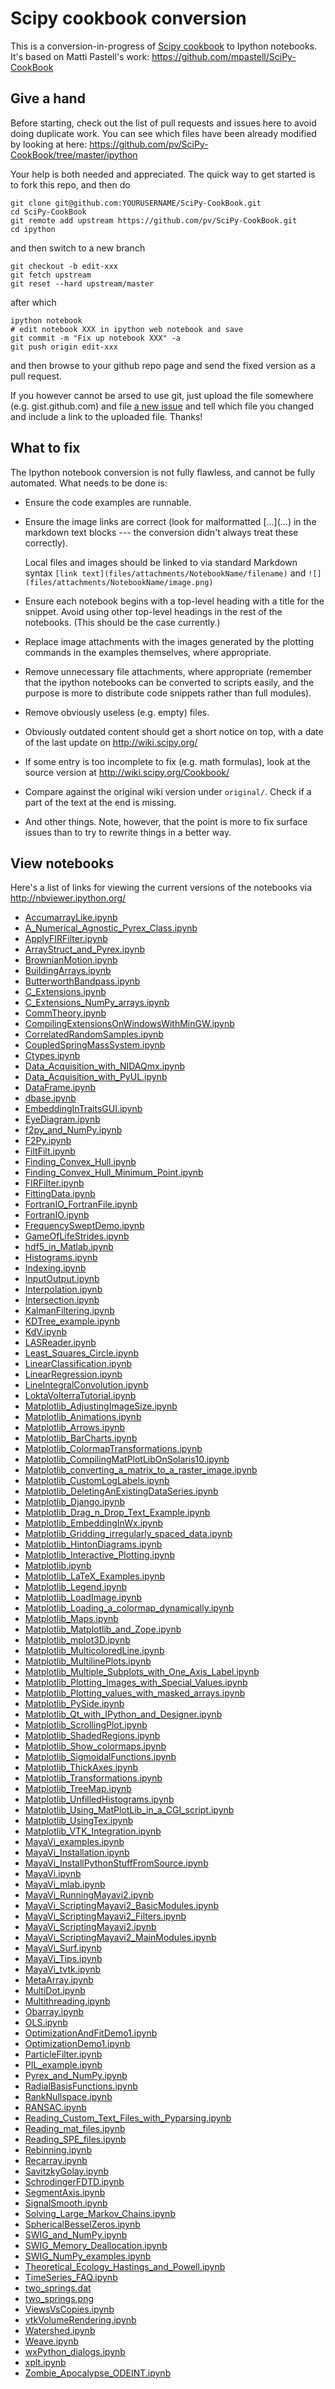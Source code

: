 Scipy cookbook conversion
=========================

This is a conversion-in-progress of [Scipy
cookbook](http://wiki.scipy.org/Cookbook/) to Ipython notebooks. It's based on
Matti Pastell's work: https://github.com/mpastell/SciPy-CookBook

Give a hand
-----------

Before starting, check out the list of pull requests and issues here to avoid
doing duplicate work. You can see which files have been already modified by
looking at here: https://github.com/pv/SciPy-CookBook/tree/master/ipython

Your help is both needed and appreciated. The quick way to get started is to
fork this repo, and then do

    git clone git@github.com:YOURUSERNAME/SciPy-CookBook.git
    cd SciPy-CookBook
    git remote add upstream https://github.com/pv/SciPy-CookBook.git
    cd ipython

and then switch to a new branch

    git checkout -b edit-xxx
    git fetch upstream
    git reset --hard upstream/master

after which

    ipython notebook
    # edit notebook XXX in ipython web notebook and save
    git commit -m "Fix up notebook XXX" -a
    git push origin edit-xxx

and then browse to your github repo page and send the fixed version as a pull
request.

If you however cannot be arsed to use git, just upload the file somewhere (e.g.
gist.github.com) and file [a new
issue](https://github.com/pv/SciPy-CookBook/issues) and tell which file you
changed and include a link to the uploaded file. Thanks!

What to fix
-----------

The Ipython notebook conversion is not fully flawless, and cannot be fully
automated. What needs to be done is:

- Ensure the code examples are runnable.

- Ensure the image links are correct (look for malformatted \[...\]\(...\) in
  the markdown text blocks --- the conversion didn't always treat these
  correctly).

  Local files and images should be linked to via standard Markdown syntax
  `[link text](files/attachments/NotebookName/filename)` and
  `![](files/attachments/NotebookName/image.png)`

- Ensure each notebook begins with a top-level heading with a title for the
  snippet.  Avoid using other top-level headings in the rest of the notebooks.
  (This should be the case currently.)

- Replace image attachments with the images generated by the plotting commands
  in the examples themselves, where appropriate.

- Remove unnecessary file attachments, where appropriate (remember that the
  ipython notebooks can be converted to scripts easily, and the purpose is more
  to distribute code snippets rather than full modules).

- Remove obviously useless (e.g. empty) files.

- Obviously outdated content should get a short notice on top, with a date
  of the last update on http://wiki.scipy.org/

- If some entry is too incomplete to fix (e.g. math formulas), look at the
  source version at http://wiki.scipy.org/Cookbook/

- Compare against the original wiki version under `original/`. Check if a part of the
  text at the end is missing.

- And other things. Note, however, that the point is more to fix surface issues
  than to try to rewrite things in a better way.


View notebooks
--------------

Here's a list of links for viewing the current versions of the notebooks via
http://nbviewer.ipython.org/

* [AccumarrayLike.ipynb](http://nbviewer.ipython.org/urls/github.com/pv/SciPy-CookBook/raw/master/ipython/AccumarrayLike.ipynb)
* [A_Numerical_Agnostic_Pyrex_Class.ipynb](http://nbviewer.ipython.org/urls/github.com/pv/SciPy-CookBook/raw/master/ipython/A_Numerical_Agnostic_Pyrex_Class.ipynb)
* [ApplyFIRFilter.ipynb](http://nbviewer.ipython.org/urls/github.com/pv/SciPy-CookBook/raw/master/ipython/ApplyFIRFilter.ipynb)
* [ArrayStruct_and_Pyrex.ipynb](http://nbviewer.ipython.org/urls/github.com/pv/SciPy-CookBook/raw/master/ipython/ArrayStruct_and_Pyrex.ipynb)
* [BrownianMotion.ipynb](http://nbviewer.ipython.org/urls/github.com/pv/SciPy-CookBook/raw/master/ipython/BrownianMotion.ipynb)
* [BuildingArrays.ipynb](http://nbviewer.ipython.org/urls/github.com/pv/SciPy-CookBook/raw/master/ipython/BuildingArrays.ipynb)
* [ButterworthBandpass.ipynb](http://nbviewer.ipython.org/urls/github.com/pv/SciPy-CookBook/raw/master/ipython/ButterworthBandpass.ipynb)
* [C_Extensions.ipynb](http://nbviewer.ipython.org/urls/github.com/pv/SciPy-CookBook/raw/master/ipython/C_Extensions.ipynb)
* [C_Extensions_NumPy_arrays.ipynb](http://nbviewer.ipython.org/urls/github.com/pv/SciPy-CookBook/raw/master/ipython/C_Extensions_NumPy_arrays.ipynb)
* [CommTheory.ipynb](http://nbviewer.ipython.org/urls/github.com/pv/SciPy-CookBook/raw/master/ipython/CommTheory.ipynb)
* [CompilingExtensionsOnWindowsWithMinGW.ipynb](http://nbviewer.ipython.org/urls/github.com/pv/SciPy-CookBook/raw/master/ipython/CompilingExtensionsOnWindowsWithMinGW.ipynb)
* [CorrelatedRandomSamples.ipynb](http://nbviewer.ipython.org/urls/github.com/pv/SciPy-CookBook/raw/master/ipython/CorrelatedRandomSamples.ipynb)
* [CoupledSpringMassSystem.ipynb](http://nbviewer.ipython.org/urls/github.com/pv/SciPy-CookBook/raw/master/ipython/CoupledSpringMassSystem.ipynb)
* [Ctypes.ipynb](http://nbviewer.ipython.org/urls/github.com/pv/SciPy-CookBook/raw/master/ipython/Ctypes.ipynb)
* [Data_Acquisition_with_NIDAQmx.ipynb](http://nbviewer.ipython.org/urls/github.com/pv/SciPy-CookBook/raw/master/ipython/Data_Acquisition_with_NIDAQmx.ipynb)
* [Data_Acquisition_with_PyUL.ipynb](http://nbviewer.ipython.org/urls/github.com/pv/SciPy-CookBook/raw/master/ipython/Data_Acquisition_with_PyUL.ipynb)
* [DataFrame.ipynb](http://nbviewer.ipython.org/urls/github.com/pv/SciPy-CookBook/raw/master/ipython/DataFrame.ipynb)
* [dbase.ipynb](http://nbviewer.ipython.org/urls/github.com/pv/SciPy-CookBook/raw/master/ipython/dbase.ipynb)
* [EmbeddingInTraitsGUI.ipynb](http://nbviewer.ipython.org/urls/github.com/pv/SciPy-CookBook/raw/master/ipython/EmbeddingInTraitsGUI.ipynb)
* [EyeDiagram.ipynb](http://nbviewer.ipython.org/urls/github.com/pv/SciPy-CookBook/raw/master/ipython/EyeDiagram.ipynb)
* [f2py_and_NumPy.ipynb](http://nbviewer.ipython.org/urls/github.com/pv/SciPy-CookBook/raw/master/ipython/f2py_and_NumPy.ipynb)
* [F2Py.ipynb](http://nbviewer.ipython.org/urls/github.com/pv/SciPy-CookBook/raw/master/ipython/F2Py.ipynb)
* [FiltFilt.ipynb](http://nbviewer.ipython.org/urls/github.com/pv/SciPy-CookBook/raw/master/ipython/FiltFilt.ipynb)
* [Finding_Convex_Hull.ipynb](http://nbviewer.ipython.org/urls/github.com/pv/SciPy-CookBook/raw/master/ipython/Finding_Convex_Hull.ipynb)
* [Finding_Convex_Hull_Minimum_Point.ipynb](http://nbviewer.ipython.org/urls/github.com/pv/SciPy-CookBook/raw/master/ipython/Finding_Convex_Hull_Minimum_Point.ipynb)
* [FIRFilter.ipynb](http://nbviewer.ipython.org/urls/github.com/pv/SciPy-CookBook/raw/master/ipython/FIRFilter.ipynb)
* [FittingData.ipynb](http://nbviewer.ipython.org/urls/github.com/pv/SciPy-CookBook/raw/master/ipython/FittingData.ipynb)
* [FortranIO_FortranFile.ipynb](http://nbviewer.ipython.org/urls/github.com/pv/SciPy-CookBook/raw/master/ipython/FortranIO_FortranFile.ipynb)
* [FortranIO.ipynb](http://nbviewer.ipython.org/urls/github.com/pv/SciPy-CookBook/raw/master/ipython/FortranIO.ipynb)
* [FrequencySweptDemo.ipynb](http://nbviewer.ipython.org/urls/github.com/pv/SciPy-CookBook/raw/master/ipython/FrequencySweptDemo.ipynb)
* [GameOfLifeStrides.ipynb](http://nbviewer.ipython.org/urls/github.com/pv/SciPy-CookBook/raw/master/ipython/GameOfLifeStrides.ipynb)
* [hdf5_in_Matlab.ipynb](http://nbviewer.ipython.org/urls/github.com/pv/SciPy-CookBook/raw/master/ipython/hdf5_in_Matlab.ipynb)
* [Histograms.ipynb](http://nbviewer.ipython.org/urls/github.com/pv/SciPy-CookBook/raw/master/ipython/Histograms.ipynb)
* [Indexing.ipynb](http://nbviewer.ipython.org/urls/github.com/pv/SciPy-CookBook/raw/master/ipython/Indexing.ipynb)
* [InputOutput.ipynb](http://nbviewer.ipython.org/urls/github.com/pv/SciPy-CookBook/raw/master/ipython/InputOutput.ipynb)
* [Interpolation.ipynb](http://nbviewer.ipython.org/urls/github.com/pv/SciPy-CookBook/raw/master/ipython/Interpolation.ipynb)
* [Intersection.ipynb](http://nbviewer.ipython.org/urls/github.com/pv/SciPy-CookBook/raw/master/ipython/Intersection.ipynb)
* [KalmanFiltering.ipynb](http://nbviewer.ipython.org/urls/github.com/pv/SciPy-CookBook/raw/master/ipython/KalmanFiltering.ipynb)
* [KDTree_example.ipynb](http://nbviewer.ipython.org/urls/github.com/pv/SciPy-CookBook/raw/master/ipython/KDTree_example.ipynb)
* [KdV.ipynb](http://nbviewer.ipython.org/urls/github.com/pv/SciPy-CookBook/raw/master/ipython/KdV.ipynb)
* [LASReader.ipynb](http://nbviewer.ipython.org/urls/github.com/pv/SciPy-CookBook/raw/master/ipython/LASReader.ipynb)
* [Least_Squares_Circle.ipynb](http://nbviewer.ipython.org/urls/github.com/pv/SciPy-CookBook/raw/master/ipython/Least_Squares_Circle.ipynb)
* [LinearClassification.ipynb](http://nbviewer.ipython.org/urls/github.com/pv/SciPy-CookBook/raw/master/ipython/LinearClassification.ipynb)
* [LinearRegression.ipynb](http://nbviewer.ipython.org/urls/github.com/pv/SciPy-CookBook/raw/master/ipython/LinearRegression.ipynb)
* [LineIntegralConvolution.ipynb](http://nbviewer.ipython.org/urls/github.com/pv/SciPy-CookBook/raw/master/ipython/LineIntegralConvolution.ipynb)
* [LoktaVolterraTutorial.ipynb](http://nbviewer.ipython.org/urls/github.com/pv/SciPy-CookBook/raw/master/ipython/LoktaVolterraTutorial.ipynb)
* [Matplotlib_AdjustingImageSize.ipynb](http://nbviewer.ipython.org/urls/github.com/pv/SciPy-CookBook/raw/master/ipython/Matplotlib_AdjustingImageSize.ipynb)
* [Matplotlib_Animations.ipynb](http://nbviewer.ipython.org/urls/github.com/pv/SciPy-CookBook/raw/master/ipython/Matplotlib_Animations.ipynb)
* [Matplotlib_Arrows.ipynb](http://nbviewer.ipython.org/urls/github.com/pv/SciPy-CookBook/raw/master/ipython/Matplotlib_Arrows.ipynb)
* [Matplotlib_BarCharts.ipynb](http://nbviewer.ipython.org/urls/github.com/pv/SciPy-CookBook/raw/master/ipython/Matplotlib_BarCharts.ipynb)
* [Matplotlib_ColormapTransformations.ipynb](http://nbviewer.ipython.org/urls/github.com/pv/SciPy-CookBook/raw/master/ipython/Matplotlib_ColormapTransformations.ipynb)
* [Matplotlib_CompilingMatPlotLibOnSolaris10.ipynb](http://nbviewer.ipython.org/urls/github.com/pv/SciPy-CookBook/raw/master/ipython/Matplotlib_CompilingMatPlotLibOnSolaris10.ipynb)
* [Matplotlib_converting_a_matrix_to_a_raster_image.ipynb](http://nbviewer.ipython.org/urls/github.com/pv/SciPy-CookBook/raw/master/ipython/Matplotlib_converting_a_matrix_to_a_raster_image.ipynb)
* [Matplotlib_CustomLogLabels.ipynb](http://nbviewer.ipython.org/urls/github.com/pv/SciPy-CookBook/raw/master/ipython/Matplotlib_CustomLogLabels.ipynb)
* [Matplotlib_DeletingAnExistingDataSeries.ipynb](http://nbviewer.ipython.org/urls/github.com/pv/SciPy-CookBook/raw/master/ipython/Matplotlib_DeletingAnExistingDataSeries.ipynb)
* [Matplotlib_Django.ipynb](http://nbviewer.ipython.org/urls/github.com/pv/SciPy-CookBook/raw/master/ipython/Matplotlib_Django.ipynb)
* [Matplotlib_Drag_n_Drop_Text_Example.ipynb](http://nbviewer.ipython.org/urls/github.com/pv/SciPy-CookBook/raw/master/ipython/Matplotlib_Drag_n_Drop_Text_Example.ipynb)
* [Matplotlib_EmbeddingInWx.ipynb](http://nbviewer.ipython.org/urls/github.com/pv/SciPy-CookBook/raw/master/ipython/Matplotlib_EmbeddingInWx.ipynb)
* [Matplotlib_Gridding_irregularly_spaced_data.ipynb](http://nbviewer.ipython.org/urls/github.com/pv/SciPy-CookBook/raw/master/ipython/Matplotlib_Gridding_irregularly_spaced_data.ipynb)
* [Matplotlib_HintonDiagrams.ipynb](http://nbviewer.ipython.org/urls/github.com/pv/SciPy-CookBook/raw/master/ipython/Matplotlib_HintonDiagrams.ipynb)
* [Matplotlib_Interactive_Plotting.ipynb](http://nbviewer.ipython.org/urls/github.com/pv/SciPy-CookBook/raw/master/ipython/Matplotlib_Interactive_Plotting.ipynb)
* [Matplotlib.ipynb](http://nbviewer.ipython.org/urls/github.com/pv/SciPy-CookBook/raw/master/ipython/Matplotlib.ipynb)
* [Matplotlib_LaTeX_Examples.ipynb](http://nbviewer.ipython.org/urls/github.com/pv/SciPy-CookBook/raw/master/ipython/Matplotlib_LaTeX_Examples.ipynb)
* [Matplotlib_Legend.ipynb](http://nbviewer.ipython.org/urls/github.com/pv/SciPy-CookBook/raw/master/ipython/Matplotlib_Legend.ipynb)
* [Matplotlib_LoadImage.ipynb](http://nbviewer.ipython.org/urls/github.com/pv/SciPy-CookBook/raw/master/ipython/Matplotlib_LoadImage.ipynb)
* [Matplotlib_Loading_a_colormap_dynamically.ipynb](http://nbviewer.ipython.org/urls/github.com/pv/SciPy-CookBook/raw/master/ipython/Matplotlib_Loading_a_colormap_dynamically.ipynb)
* [Matplotlib_Maps.ipynb](http://nbviewer.ipython.org/urls/github.com/pv/SciPy-CookBook/raw/master/ipython/Matplotlib_Maps.ipynb)
* [Matplotlib_Matplotlib_and_Zope.ipynb](http://nbviewer.ipython.org/urls/github.com/pv/SciPy-CookBook/raw/master/ipython/Matplotlib_Matplotlib_and_Zope.ipynb)
* [Matplotlib_mplot3D.ipynb](http://nbviewer.ipython.org/urls/github.com/pv/SciPy-CookBook/raw/master/ipython/Matplotlib_mplot3D.ipynb)
* [Matplotlib_MulticoloredLine.ipynb](http://nbviewer.ipython.org/urls/github.com/pv/SciPy-CookBook/raw/master/ipython/Matplotlib_MulticoloredLine.ipynb)
* [Matplotlib_MultilinePlots.ipynb](http://nbviewer.ipython.org/urls/github.com/pv/SciPy-CookBook/raw/master/ipython/Matplotlib_MultilinePlots.ipynb)
* [Matplotlib_Multiple_Subplots_with_One_Axis_Label.ipynb](http://nbviewer.ipython.org/urls/github.com/pv/SciPy-CookBook/raw/master/ipython/Matplotlib_Multiple_Subplots_with_One_Axis_Label.ipynb)
* [Matplotlib_Plotting_Images_with_Special_Values.ipynb](http://nbviewer.ipython.org/urls/github.com/pv/SciPy-CookBook/raw/master/ipython/Matplotlib_Plotting_Images_with_Special_Values.ipynb)
* [Matplotlib_Plotting_values_with_masked_arrays.ipynb](http://nbviewer.ipython.org/urls/github.com/pv/SciPy-CookBook/raw/master/ipython/Matplotlib_Plotting_values_with_masked_arrays.ipynb)
* [Matplotlib_PySide.ipynb](http://nbviewer.ipython.org/urls/github.com/pv/SciPy-CookBook/raw/master/ipython/Matplotlib_PySide.ipynb)
* [Matplotlib_Qt_with_IPython_and_Designer.ipynb](http://nbviewer.ipython.org/urls/github.com/pv/SciPy-CookBook/raw/master/ipython/Matplotlib_Qt_with_IPython_and_Designer.ipynb)
* [Matplotlib_ScrollingPlot.ipynb](http://nbviewer.ipython.org/urls/github.com/pv/SciPy-CookBook/raw/master/ipython/Matplotlib_ScrollingPlot.ipynb)
* [Matplotlib_ShadedRegions.ipynb](http://nbviewer.ipython.org/urls/github.com/pv/SciPy-CookBook/raw/master/ipython/Matplotlib_ShadedRegions.ipynb)
* [Matplotlib_Show_colormaps.ipynb](http://nbviewer.ipython.org/urls/github.com/pv/SciPy-CookBook/raw/master/ipython/Matplotlib_Show_colormaps.ipynb)
* [Matplotlib_SigmoidalFunctions.ipynb](http://nbviewer.ipython.org/urls/github.com/pv/SciPy-CookBook/raw/master/ipython/Matplotlib_SigmoidalFunctions.ipynb)
* [Matplotlib_ThickAxes.ipynb](http://nbviewer.ipython.org/urls/github.com/pv/SciPy-CookBook/raw/master/ipython/Matplotlib_ThickAxes.ipynb)
* [Matplotlib_Transformations.ipynb](http://nbviewer.ipython.org/urls/github.com/pv/SciPy-CookBook/raw/master/ipython/Matplotlib_Transformations.ipynb)
* [Matplotlib_TreeMap.ipynb](http://nbviewer.ipython.org/urls/github.com/pv/SciPy-CookBook/raw/master/ipython/Matplotlib_TreeMap.ipynb)
* [Matplotlib_UnfilledHistograms.ipynb](http://nbviewer.ipython.org/urls/github.com/pv/SciPy-CookBook/raw/master/ipython/Matplotlib_UnfilledHistograms.ipynb)
* [Matplotlib_Using_MatPlotLib_in_a_CGI_script.ipynb](http://nbviewer.ipython.org/urls/github.com/pv/SciPy-CookBook/raw/master/ipython/Matplotlib_Using_MatPlotLib_in_a_CGI_script.ipynb)
* [Matplotlib_UsingTex.ipynb](http://nbviewer.ipython.org/urls/github.com/pv/SciPy-CookBook/raw/master/ipython/Matplotlib_UsingTex.ipynb)
* [Matplotlib_VTK_Integration.ipynb](http://nbviewer.ipython.org/urls/github.com/pv/SciPy-CookBook/raw/master/ipython/Matplotlib_VTK_Integration.ipynb)
* [MayaVi_examples.ipynb](http://nbviewer.ipython.org/urls/github.com/pv/SciPy-CookBook/raw/master/ipython/MayaVi_examples.ipynb)
* [MayaVi_Installation.ipynb](http://nbviewer.ipython.org/urls/github.com/pv/SciPy-CookBook/raw/master/ipython/MayaVi_Installation.ipynb)
* [MayaVi_InstallPythonStuffFromSource.ipynb](http://nbviewer.ipython.org/urls/github.com/pv/SciPy-CookBook/raw/master/ipython/MayaVi_InstallPythonStuffFromSource.ipynb)
* [MayaVi.ipynb](http://nbviewer.ipython.org/urls/github.com/pv/SciPy-CookBook/raw/master/ipython/MayaVi.ipynb)
* [MayaVi_mlab.ipynb](http://nbviewer.ipython.org/urls/github.com/pv/SciPy-CookBook/raw/master/ipython/MayaVi_mlab.ipynb)
* [MayaVi_RunningMayavi2.ipynb](http://nbviewer.ipython.org/urls/github.com/pv/SciPy-CookBook/raw/master/ipython/MayaVi_RunningMayavi2.ipynb)
* [MayaVi_ScriptingMayavi2_BasicModules.ipynb](http://nbviewer.ipython.org/urls/github.com/pv/SciPy-CookBook/raw/master/ipython/MayaVi_ScriptingMayavi2_BasicModules.ipynb)
* [MayaVi_ScriptingMayavi2_Filters.ipynb](http://nbviewer.ipython.org/urls/github.com/pv/SciPy-CookBook/raw/master/ipython/MayaVi_ScriptingMayavi2_Filters.ipynb)
* [MayaVi_ScriptingMayavi2.ipynb](http://nbviewer.ipython.org/urls/github.com/pv/SciPy-CookBook/raw/master/ipython/MayaVi_ScriptingMayavi2.ipynb)
* [MayaVi_ScriptingMayavi2_MainModules.ipynb](http://nbviewer.ipython.org/urls/github.com/pv/SciPy-CookBook/raw/master/ipython/MayaVi_ScriptingMayavi2_MainModules.ipynb)
* [MayaVi_Surf.ipynb](http://nbviewer.ipython.org/urls/github.com/pv/SciPy-CookBook/raw/master/ipython/MayaVi_Surf.ipynb)
* [MayaVi_Tips.ipynb](http://nbviewer.ipython.org/urls/github.com/pv/SciPy-CookBook/raw/master/ipython/MayaVi_Tips.ipynb)
* [MayaVi_tvtk.ipynb](http://nbviewer.ipython.org/urls/github.com/pv/SciPy-CookBook/raw/master/ipython/MayaVi_tvtk.ipynb)
* [MetaArray.ipynb](http://nbviewer.ipython.org/urls/github.com/pv/SciPy-CookBook/raw/master/ipython/MetaArray.ipynb)
* [MultiDot.ipynb](http://nbviewer.ipython.org/urls/github.com/pv/SciPy-CookBook/raw/master/ipython/MultiDot.ipynb)
* [Multithreading.ipynb](http://nbviewer.ipython.org/urls/github.com/pv/SciPy-CookBook/raw/master/ipython/Multithreading.ipynb)
* [Obarray.ipynb](http://nbviewer.ipython.org/urls/github.com/pv/SciPy-CookBook/raw/master/ipython/Obarray.ipynb)
* [OLS.ipynb](http://nbviewer.ipython.org/urls/github.com/pv/SciPy-CookBook/raw/master/ipython/OLS.ipynb)
* [OptimizationAndFitDemo1.ipynb](http://nbviewer.ipython.org/urls/github.com/pv/SciPy-CookBook/raw/master/ipython/OptimizationAndFitDemo1.ipynb)
* [OptimizationDemo1.ipynb](http://nbviewer.ipython.org/urls/github.com/pv/SciPy-CookBook/raw/master/ipython/OptimizationDemo1.ipynb)
* [ParticleFilter.ipynb](http://nbviewer.ipython.org/urls/github.com/pv/SciPy-CookBook/raw/master/ipython/ParticleFilter.ipynb)
* [PIL_example.ipynb](http://nbviewer.ipython.org/urls/github.com/pv/SciPy-CookBook/raw/master/ipython/PIL_example.ipynb)
* [Pyrex_and_NumPy.ipynb](http://nbviewer.ipython.org/urls/github.com/pv/SciPy-CookBook/raw/master/ipython/Pyrex_and_NumPy.ipynb)
* [RadialBasisFunctions.ipynb](http://nbviewer.ipython.org/urls/github.com/pv/SciPy-CookBook/raw/master/ipython/RadialBasisFunctions.ipynb)
* [RankNullspace.ipynb](http://nbviewer.ipython.org/urls/github.com/pv/SciPy-CookBook/raw/master/ipython/RankNullspace.ipynb)
* [RANSAC.ipynb](http://nbviewer.ipython.org/urls/github.com/pv/SciPy-CookBook/raw/master/ipython/RANSAC.ipynb)
* [Reading_Custom_Text_Files_with_Pyparsing.ipynb](http://nbviewer.ipython.org/urls/github.com/pv/SciPy-CookBook/raw/master/ipython/Reading_Custom_Text_Files_with_Pyparsing.ipynb)
* [Reading_mat_files.ipynb](http://nbviewer.ipython.org/urls/github.com/pv/SciPy-CookBook/raw/master/ipython/Reading_mat_files.ipynb)
* [Reading_SPE_files.ipynb](http://nbviewer.ipython.org/urls/github.com/pv/SciPy-CookBook/raw/master/ipython/Reading_SPE_files.ipynb)
* [Rebinning.ipynb](http://nbviewer.ipython.org/urls/github.com/pv/SciPy-CookBook/raw/master/ipython/Rebinning.ipynb)
* [Recarray.ipynb](http://nbviewer.ipython.org/urls/github.com/pv/SciPy-CookBook/raw/master/ipython/Recarray.ipynb)
* [SavitzkyGolay.ipynb](http://nbviewer.ipython.org/urls/github.com/pv/SciPy-CookBook/raw/master/ipython/SavitzkyGolay.ipynb)
* [SchrodingerFDTD.ipynb](http://nbviewer.ipython.org/urls/github.com/pv/SciPy-CookBook/raw/master/ipython/SchrodingerFDTD.ipynb)
* [SegmentAxis.ipynb](http://nbviewer.ipython.org/urls/github.com/pv/SciPy-CookBook/raw/master/ipython/SegmentAxis.ipynb)
* [SignalSmooth.ipynb](http://nbviewer.ipython.org/urls/github.com/pv/SciPy-CookBook/raw/master/ipython/SignalSmooth.ipynb)
* [Solving_Large_Markov_Chains.ipynb](http://nbviewer.ipython.org/urls/github.com/pv/SciPy-CookBook/raw/master/ipython/Solving_Large_Markov_Chains.ipynb)
* [SphericalBesselZeros.ipynb](http://nbviewer.ipython.org/urls/github.com/pv/SciPy-CookBook/raw/master/ipython/SphericalBesselZeros.ipynb)
* [SWIG_and_NumPy.ipynb](http://nbviewer.ipython.org/urls/github.com/pv/SciPy-CookBook/raw/master/ipython/SWIG_and_NumPy.ipynb)
* [SWIG_Memory_Deallocation.ipynb](http://nbviewer.ipython.org/urls/github.com/pv/SciPy-CookBook/raw/master/ipython/SWIG_Memory_Deallocation.ipynb)
* [SWIG_NumPy_examples.ipynb](http://nbviewer.ipython.org/urls/github.com/pv/SciPy-CookBook/raw/master/ipython/SWIG_NumPy_examples.ipynb)
* [Theoretical_Ecology_Hastings_and_Powell.ipynb](http://nbviewer.ipython.org/urls/github.com/pv/SciPy-CookBook/raw/master/ipython/Theoretical_Ecology_Hastings_and_Powell.ipynb)
* [TimeSeries_FAQ.ipynb](http://nbviewer.ipython.org/urls/github.com/pv/SciPy-CookBook/raw/master/ipython/TimeSeries_FAQ.ipynb)
* [two_springs.dat](http://nbviewer.ipython.org/urls/github.com/pv/SciPy-CookBook/raw/master/ipython/two_springs.dat)
* [two_springs.png](http://nbviewer.ipython.org/urls/github.com/pv/SciPy-CookBook/raw/master/ipython/two_springs.png)
* [ViewsVsCopies.ipynb](http://nbviewer.ipython.org/urls/github.com/pv/SciPy-CookBook/raw/master/ipython/ViewsVsCopies.ipynb)
* [vtkVolumeRendering.ipynb](http://nbviewer.ipython.org/urls/github.com/pv/SciPy-CookBook/raw/master/ipython/vtkVolumeRendering.ipynb)
* [Watershed.ipynb](http://nbviewer.ipython.org/urls/github.com/pv/SciPy-CookBook/raw/master/ipython/Watershed.ipynb)
* [Weave.ipynb](http://nbviewer.ipython.org/urls/github.com/pv/SciPy-CookBook/raw/master/ipython/Weave.ipynb)
* [wxPython_dialogs.ipynb](http://nbviewer.ipython.org/urls/github.com/pv/SciPy-CookBook/raw/master/ipython/wxPython_dialogs.ipynb)
* [xplt.ipynb](http://nbviewer.ipython.org/urls/github.com/pv/SciPy-CookBook/raw/master/ipython/xplt.ipynb)
* [Zombie_Apocalypse_ODEINT.ipynb](http://nbviewer.ipython.org/urls/github.com/pv/SciPy-CookBook/raw/master/ipython/Zombie_Apocalypse_ODEINT.ipynb)

